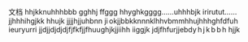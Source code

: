<p>文档
hhjkknuhhhbbb
gghhj
ffggg
hhyghkgggg……uhhhbjk
irirutut……jjhhhihgjkk
hhujk
jjjjhjjuhbnn
ji okjjbbkknnnklhhvbmmhhujhhhghfdfuh
ieuryurri
jjdjjdjdjdjfjfkfjjfhuughjkjjiihh
iiggjk
jdjfhfurjjebdy h j k b b h
hjjk
